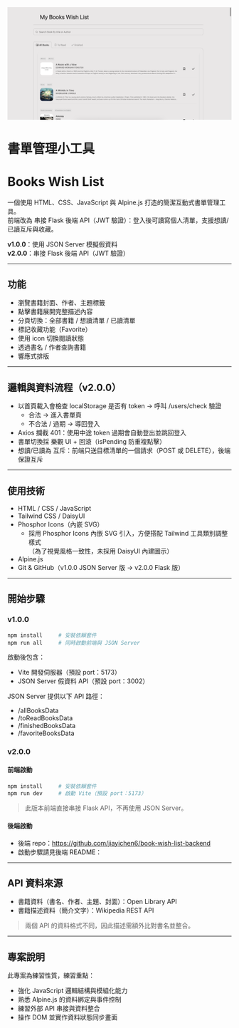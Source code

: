 ![書單管理介面預覽](./preview.png)

# 書單管理小工具

# Books Wish List

一個使用 HTML、CSS、JavaScript 與 Alpine.js 打造的簡潔互動式書單管理工具。  
前端改為 串接 Flask 後端 API（JWT 驗證）：登入後可讀寫個人清單，支援想讀/已讀互斥與收藏。

**v1.0.0**：使用 JSON Server 模擬假資料  
**v2.0.0**：串接 Flask 後端 API（JWT 驗證）

---

## 功能

- 瀏覽書籍封面、作者、主題標籤
- 點擊書籍展開完整描述內容
- 分頁切換：全部書籍 / 想讀清單 / 已讀清單
- 標記收藏功能（Favorite）
- 使用 icon 切換閱讀狀態
- 透過書名 / 作者查詢書籍
- 響應式排版

---

## 邏輯與資料流程（v2.0.0）

- 以首頁載入會檢查 localStorage 是否有 token → 呼叫 /users/check 驗證
  - 合法 → 進入書單頁
  - 不合法 / 過期 → 導回登入
- Axios 攔截 401：使用中途 token 過期會自動登出並跳回登入
- 書單切換採 樂觀 UI + 回滾（isPending 防重複點擊）
- 想讀/已讀為 互斥：前端只送目標清單的一個請求（POST 或 DELETE），後端保證互斥

---

## 使用技術

- HTML / CSS / JavaScript
- Tailwind CSS / DaisyUI
- Phosphor Icons（內嵌 SVG）
  - 採用 Phosphor Icons 內嵌 SVG 引入，方便搭配 Tailwind 工具類別調整樣式  
    （為了視覺風格一致性，未採用 DaisyUI 內建圖示）
- Alpine.js
- Git & GitHub（v1.0.0 JSON Server 版 → v2.0.0 Flask 版）

---

## 開始步驟

### v1.0.0

```bash
npm install     # 安裝依賴套件
npm run all     # 同時啟動前端與 JSON Server
```

啟動後包含：

- Vite 開發伺服器（預設 port：5173）
- JSON Server 假資料 API（預設 port：3002）

JSON Server 提供以下 API 路徑：

- /allBooksData
- /toReadBooksData
- /finishedBooksData
- /favoriteBooksData

### v2.0.0

#### 前端啟動

```bash
npm install     # 安裝依賴套件
npm run dev     # 啟動 Vite（預設 port：5173）
```

> 此版本前端直接串接 Flask API，不再使用 JSON Server。

#### 後端啟動

- 後端 repo：https://github.com/jiayichen6/book-wish-list-backend
- 啟動步驟請見後端 README：

---

## API 資料來源

- 書籍資料（書名、作者、主題、封面）：Open Library API
- 書籍描述資料（簡介文字）：Wikipedia REST API

> 兩個 API 的資料格式不同，因此描述需額外比對書名並整合。

---

## 專案說明

此專案為練習性質，練習重點：

- 強化 JavaScript 邏輯結構與模組化能力
- 熟悉 Alpine.js 的資料綁定與事件控制
- 練習外部 API 串接與資料整合
- 操作 DOM 並實作資料狀態同步畫面
